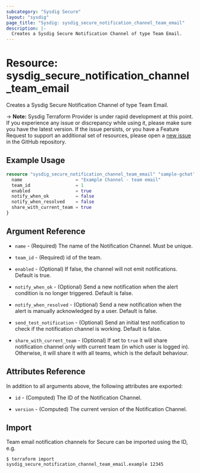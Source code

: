 ```yaml
---
subcategory: "Sysdig Secure"
layout: "sysdig"
page_title: "Sysdig: sysdig_secure_notification_channel_team_email"
description: |-
  Creates a Sysdig Secure Notification Channel of type Team Email.
---
```


# Resource: sysdig_secure_notification_channel_team_email

Creates a Sysdig Secure Notification Channel of type Team Email.

-> **Note:** Sysdig Terraform Provider is under rapid development at this point. If you experience any issue or discrepancy while using it, please make sure you have the latest version. If the issue persists, or you have a Feature Request to support an additional set of resources, please open a [new issue](https://github.com/sysdiglabs/terraform-provider-sysdig/issues/new) in the GitHub repository.

## Example Usage

```terraform
resource "sysdig_secure_notification_channel_team_email" "sample-gchat" {
  name                    = "Example Channel - team email"
  team_id                 = 1
  enabled                 = true
  notify_when_ok          = false
  notify_when_resolved    = false
  share_with_current_team = true
}
```

## Argument Reference

* `name` - (Required) The name of the Notification Channel. Must be unique.

* `team_id` - (Required) id of the team.

* `enabled` - (Optional) If false, the channel will not emit notifications. Default is true.

* `notify_when_ok` - (Optional) Send a new notification when the alert condition is
    no longer triggered. Default is false.

* `notify_when_resolved` - (Optional) Send a new notification when the alert is manually
    acknowledged by a user. Default is false.

* `send_test_notification` - (Optional) Send an initial test notification to check
    if the notification channel is working. Default is false.

* `share_with_current_team` - (Optional) If set to `true` it will share notification channel only with current team (in which user is logged in).
  Otherwise, it will share it with all teams, which is the default behaviour.

## Attributes Reference

In addition to all arguments above, the following attributes are exported:

* `id` - (Computed) The ID of the Notification Channel.

* `version` - (Computed) The current version of the Notification Channel.

## Import

Team email notification channels for Secure can be imported using the ID, e.g.

```
$ terraform import sysdig_secure_notification_channel_team_email.example 12345
```
